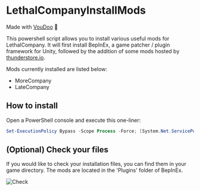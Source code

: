 # LethalCompanyInstallMods

Made with [VouDoo](https://github.com/VouDoo) :wrench:

This powershell script allows you to install various useful mods for LethalCompany. It will first install BepInEx, a game patcher / plugin framework for Unity, followed by the addition of some mods hosted by [thunderstore.io](https://thunderstore.io/).

Mods currently installed are listed below:

- MoreCompany
- LateCompany

## How to install

Open a PowerShell console and execute this one-liner:

```powershell
Set-ExecutionPolicy Bypass -Scope Process -Force; [System.Net.ServicePointManager]::SecurityProtocol = [System.Net.ServicePointManager]::SecurityProtocol -bor 3072; iex ((New-Object System.Net.WebClient).DownloadString('https://raw.githubusercontent.com/Indaclouds/LethalCompanyInstallMods/main/Install-ModsCompany.ps1'))
```

## (Optional) Check your files

If you would like to check your installation files, you can find them in your game directory. The mods are located in the 'Plugins' folder of BepInEx.

![Check](https://github.com/Indaclouds/LethalCompanyInstallMods/assets/66850779/207efa58-edda-4922-bb98-15d1679b2a9d)
